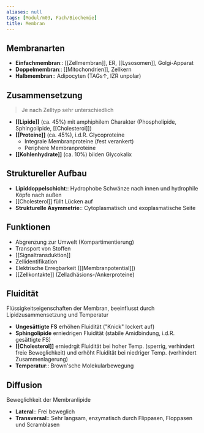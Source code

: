 ```yaml
---
aliases: null
tags: [Modul/m03, Fach/Biochemie]
title: Membran
---
```

## Membranarten
- **Einfachmembran**:: [[Zellmembran]], ER, [[Lysosomen]], Golgi-Apparat
- **Doppelmembran**:: [[Mitochondrien]], Zellkern
- **Halbmembran**:: Adipocyten (TAGs↑, IZR unpolar)

## Zusammensetzung

> Je nach Zelltyp sehr unterschiedlich

- **[[Lipide]]** (ca. 45%) mit amphiphilem Charakter (Phospholipide, Sphingolipide, [[Cholesterol]])
- **[[Proteine]]** (ca. 45%), i.d.R. Glycoproteine
    - Integrale Membranproteine (fest verankert)
    - Periphere Membranproteine
- **[[Kohlenhydrate]]** (ca. 10%) bilden Glycokalix

## Struktureller Aufbau

- **Lipiddoppelschicht**:: Hydrophobe Schwänze nach innen und hydrophile Köpfe nach außen
- [[Cholesterol]] füllt Lücken auf
- **Strukturelle Asymmetrie**:: Cytoplasmatisch und exoplasmatische Seite

## Funktionen

- Abgrenzung zur Umwelt (Kompartimentierung)
- Transport von Stoffen
- [[Signaltransduktion]]
- Zellidentifikation
- Elektrische Erregbarkeit ([[Membranpotential]])
- [[Zellkontakte]] (Zelladhäsions-/Ankerproteine)

## Fluidität

Flüssigkeitseigenschaften der Membran, beeinflusst durch Lipidzusammensetzung und Temperatur

- **Ungesättigte FS** erhöhen Fluidität ("Knick" lockert auf)
- **Sphingolipide** erniedrigen Fluidität (stabile Amidbindung, i.d.R. gesättigte FS)
- **[[Cholesterol]]** erniedrgit Fluidität bei hoher Temp. (sperrig, verhindert freie Beweglichkeit) und erhöht Fluidität bei niedriger Temp. (verhindert Zusammenlagerung)
- **Temperatur**:: Brown'sche Molekularbewegung

## Diffusion

Beweglichkeit der Membranlipide

- **Lateral**:: Frei beweglich
- **Transversal**:: Sehr langsam, enzymatisch durch Flippasen, Floppasen und Scramblasen

